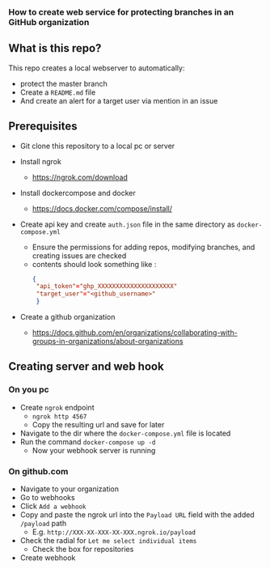### How to create web service for protecting branches in an GitHub organization

## What is this repo?
This repo creates a local webserver to automatically:
- protect the master branch
- Create a `README.md` file
- And create an alert for a target user via mention in an issue

## Prerequisites
- Git clone this repository to a local pc or server
- Install ngrok
  - https://ngrok.com/download

- Install dockercompose and docker
  - https://docs.docker.com/compose/install/
- Create api key and create `auth.json` file in the same directory  as  `docker-compose.yml`
  - Ensure the permissions for adding repos, modifying branches, and creating issues are checked
  - contents should look something like :
     ```json
     {
      "api_token"="ghp_XXXXXXXXXXXXXXXXXXXXX"
      "target_user"="<github_username>"
      }

    ```

- Create a github organization
  - https://docs.github.com/en/organizations/collaborating-with-groups-in-organizations/about-organizations
## Creating server and web hook

### On you pc

- Create `ngrok` endpoint
  - `ngrok http 4567`
  - Copy the resulting url and save for later
- Navigate to the dir where the `docker-compose.yml` file is located
- Run the command `docker-compose up -d`
  - Now your webhook server is running

### On github.com

- Navigate to your organization
- Go to webhooks
- Click `Add a webhook`
- Copy and paste the ngrok url into the `Payload URL` field with the added `/payload` path
  - E.g. `http://XXX-XX-XXX-XX-XXX.ngrok.io/payload`
- Check the radial for `Let me select individual items`
  - Check the box for repositories
- Create webhook

